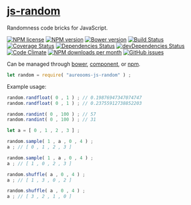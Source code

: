 [js-random](http://aureooms.github.io/js-random)
==

Randomness code bricks for JavaScript.

[![NPM license](http://img.shields.io/npm/l/aureooms-js-random.svg?style=flat)](https://raw.githubusercontent.com/aureooms/js-random/master/LICENSE)
[![NPM version](http://img.shields.io/npm/v/aureooms-js-random.svg?style=flat)](https://www.npmjs.org/package/aureooms-js-random)
[![Bower version](http://img.shields.io/bower/v/aureooms-js-random.svg?style=flat)](http://bower.io/search/?q=aureooms-js-random)
[![Build Status](http://img.shields.io/travis/aureooms/js-random.svg?style=flat)](https://travis-ci.org/aureooms/js-random)
[![Coverage Status](http://img.shields.io/coveralls/aureooms/js-random.svg?style=flat)](https://coveralls.io/r/aureooms/js-random)
[![Dependencies Status](http://img.shields.io/david/aureooms/js-random.svg?style=flat)](https://david-dm.org/aureooms/js-random#info=dependencies)
[![devDependencies Status](http://img.shields.io/david/dev/aureooms/js-random.svg?style=flat)](https://david-dm.org/aureooms/js-random#info=devDependencies)
[![Code Climate](http://img.shields.io/codeclimate/github/aureooms/js-random.svg?style=flat)](https://codeclimate.com/github/aureooms/js-random)
[![NPM downloads per month](http://img.shields.io/npm/dm/aureooms-js-random.svg?style=flat)](https://www.npmjs.org/package/aureooms-js-random)
[![GitHub issues](http://img.shields.io/github/issues/aureooms/js-random.svg?style=flat)](https://github.com/aureooms/js-random/issues)

Can be managed through [bower](https://github.com/bower/bower),
[component](https://github.com/componentjs/component), or
[npm](https://github.com/npm/npm).

```js
let random = require( "aureooms-js-random" ) ;
```

Example usage:

```js
random.randfloat( 0 , 1 ) ; // 0.19876947347074747
random.randfloat( 0 , 1 ) ; // 0.23755912738852203

random.randint( 0 , 100 ) ; // 57
random.randint( 0 , 100 ) ; // 31

let a = [ 0 , 1 , 2 , 3 ] ;

random.sample( 1 , a , 0 , 4 ) ;
a ; // [ 0 , 1 , 2 , 3 ]

random.sample( 1 , a , 0 , 4 ) ;
a ; // [ 1 , 0 , 2 , 3 ]

random.shuffle( a , 0 , 4 ) ;
a ; // [ 1 , 3 , 0 , 2 ]

random.shuffle( a , 0 , 4 ) ;
a ; // [ 3 , 2 , 1 , 0 ]
```
